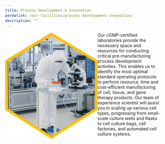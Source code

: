 ```yaml
---
title: Process Development & Innovation
permalink: /our-facilities/process-development-innovation/
description: ""
---
```

<img src="/images/Our%20Facilities/lark20210224-164900.png" align="left" style="width:300px">
	<section>
Our cGMP-certified laboratories provide the necessary space and resources for conducting critical pre-manufacturing process development activities. This enables us to identify the most optimal standard operating protocols to perform resource, time and cost-efficient manufacturing of cell, tissue, and gene therapy products. Our team of experience scientist will assist you in scaling up various cell types, progressing from small-scale culture wells and flasks to cell culture bags, cell factories, and automated cell culture systems.
	</section>